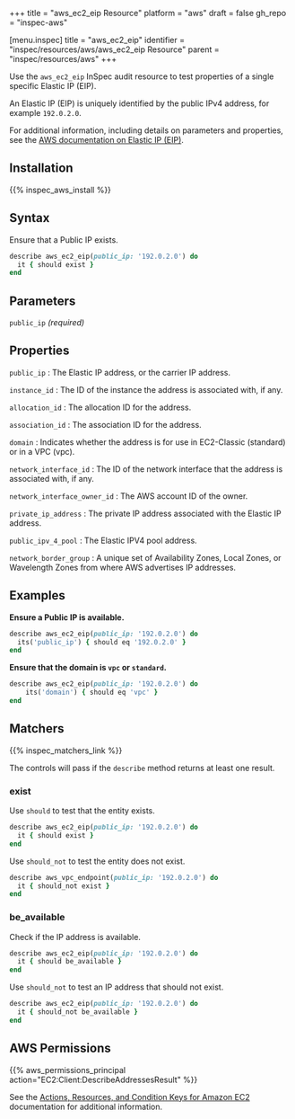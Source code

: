 +++
title = "aws_ec2_eip Resource"
platform = "aws"
draft = false
gh_repo = "inspec-aws"

[menu.inspec]
title = "aws_ec2_eip"
identifier = "inspec/resources/aws/aws_ec2_eip Resource"
parent = "inspec/resources/aws"
+++

Use the `aws_ec2_eip` InSpec audit resource to test properties of a single specific Elastic IP (EIP).

An Elastic IP (EIP) is uniquely identified by the public IPv4 address, for example `192.0.2.0`.

For additional information, including details on parameters and properties, see the [AWS documentation on Elastic IP (EIP)](https://docs.aws.amazon.com/AWSCloudFormation/latest/UserGuide/aws-properties-ec2-eip.html).

## Installation

{{% inspec_aws_install %}}

## Syntax

Ensure that a Public IP exists.

```ruby
describe aws_ec2_eip(public_ip: '192.0.2.0') do
  it { should exist }
end
```

## Parameters

`public_ip` _(required)_

## Properties

`public_ip`
: The Elastic IP address, or the carrier IP address.

`instance_id`
: The ID of the instance the address is associated with, if any.

`allocation_id`
: The allocation ID for the address.

`association_id`
: The association ID for the address.

`domain`
: Indicates whether the address is for use in EC2-Classic (standard) or in a VPC (vpc).

`network_interface_id`
: The ID of the network interface that the address is associated with, if any.

`network_interface_owner_id`
: The AWS account ID of the owner.

`private_ip_address`
: The private IP address associated with the Elastic IP address.

`public_ipv_4_pool`
: The Elastic IPV4 pool address.

`network_border_group`
: A unique set of Availability Zones, Local Zones, or Wavelength Zones from where AWS advertises IP addresses.

## Examples

**Ensure a Public IP is available.**

```ruby
describe aws_ec2_eip(public_ip: '192.0.2.0') do
  its('public_ip') { should eq '192.0.2.0' }
end
```

**Ensure that the domain is `vpc` or `standard`.**

```ruby
describe aws_ec2_eip(public_ip: '192.0.2.0') do
    its('domain') { should eq 'vpc' }
end
```

## Matchers

{{% inspec_matchers_link %}}

The controls will pass if the `describe` method returns at least one result.

### exist

Use `should` to test that the entity exists.

```ruby
describe aws_ec2_eip(public_ip: '192.0.2.0') do
  it { should exist }
end
```

Use `should_not` to test the entity does not exist.

```ruby
describe aws_vpc_endpoint(public_ip: '192.0.2.0') do
  it { should_not exist }
end
```

### be_available

Check if the IP address is available.

```ruby
describe aws_ec2_eip(public_ip: '192.0.2.0') do
  it { should be_available }
end
```

Use `should_not` to test an IP address that should not exist.

```ruby
describe aws_ec2_eip(public_ip: '192.0.2.0') do
  it { should_not be_available }
end
```

## AWS Permissions

{{% aws_permissions_principal action="EC2:Client:DescribeAddressesResult" %}}

See the [Actions, Resources, and Condition Keys for Amazon EC2](https://docs.aws.amazon.com/IAM/latest/UserGuide/list_amazonec2.html) documentation for additional information.

